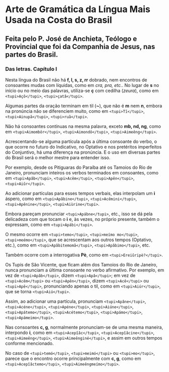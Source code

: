 # Arte de Gramática da Língua Mais Usada na Costa do Brasil

## Feita pelo P. José de Anchieta, Teólogo e Provincial que foi da Companhia de Jesus, nas partes do Brasil.

### Das letras. Capítulo I

Nesta língua do Brasil não há **f, l, s, z, rr** dobrado, nem encontros de consoantes mudas com líquidas, como em *cra, pra, etc.*. No lugar de **s** no início ou no meio das palavras, utiliza-se **ç** com cedilha (*zeura*), como em `<tupi>Açô</tupi>`, `<tupi>çatâ</tupi>`.

Algumas partes da oração terminam em til (**~**), que não é **m** nem **n**, embora na pronúncia não se diferenciem muito, como em `<tupi>Tĩ</tupi>`, `<tupi>Ainupã</tupi>`, `<tupi>ruã</tupi>`.

Não há consoantes contínuas na mesma palavra, exceto **mb, nd, ng**, como em `<tupi>Aimombôr</tupi>`, `<tupi>Aimondô</tupi>`, `<tupi>Aimeêng</tupi>`.

Acrescentando-se alguma partícula após a última consoante do verbo, o que ocorre no futuro do Indicativo, no Optativo e nos pretéritos imperfeitos do Conjuntivo, há uma diferença na pronúncia. E o uso em diversas partes do Brasil será o melhor mestre para entender isso.

Por exemplo, desde os Pitiguaras do Paraíba até os Tamoios do Rio de Janeiro, pronunciam inteiros os verbos terminados em consoantes, como em `<tupi>Apâb</tupi>`, `<tupi>Acêm</tupi>`, `<tupi>Apên</tupi>`, `<tupi>Aiûr</tupi>`.

Ao adicionar partículas para esses tempos verbais, elas interpolam um **i** áspero, como em `<tupi>Apâbine</tupi>`, `<tupi>Acêmini</tupi>`, `<tupi>Apênine</tupi>`, `<tupi>Aiùrine</tupi>`.

Embora pareçam pronunciar `<tupi>Apábne</tupi>`, etc., isso se dá pela delicadeza com que tocam o **i** e, às vezes, no próprio presente, também o expressam, como em `<tupi>Apábi</tupi>`.

O mesmo ocorre em `<tupi>temo</tupi>`, `<tupi>meímo mo</tupi>`, `<tupi>meémo</tupi>`, que se acrescentam aos outros tempos (Optativo, etc.), como em `<tupi>Apâbitemomã</tupi>`, `<tupi>Apâbimo</tupi>`, etc.

Também ocorre com a interrogativa **Pè**, como em `<tupi>Ereiûripè?</tupi>`.

Os Tupis de São Vicente, que ficam além dos Tamoios do Rio de Janeiro, nunca pronunciam a última consoante no verbo afirmativo. Por exemplo, em vez de `<tupi>Apâb</tupi>`, dizem `<tupi>Apâ</tupi>`; em vez de `<tupi>Acêm</tupi>` ou `<tupi>Apên</tupi>`, dizem `<tupi>Acê</tupi>` ou `<tupi>Apê</tupi>`, pronunciando apenas o til, como em `<tupi>Aiúr</tupi>`, que se torna `<tupi>Aiú</tupi>`.

Assim, ao adicionar uma partícula, pronunciam `<tupi>Apâne</tupi>`, `<tupi>Acéne</tupi>`, `<tupi>Apéne</tupi>`, `<tupi>Aiúne</tupi>`, `<tupi>Apátemo</tupi>`, `<tupi>Acétemo</tupi>`, `<tupi>Apámo</tupi>`, `<tupi>Apámeimo</tupi>`.

Nas consoantes **c, g**, normalmente pronunciam-se de uma mesma maneira, interpondo **i**, como em `<tupi>Acepîâc</tupi>`, `<tupi>Acepîâcine</tupi>`, `<tupi>Aimeêng</tupi>`, `<tupi>Aimeênginé</tupi>`, e assim em outros tempos conforme mencionado.

No caso de `<tupi>temó</tupi>`, `<tupi>meimó</tupi>` ou `<tupi>mo</tupi>`, parece que o encontro ocorre principalmente com **c, g**, como em `<tupi>Acepîâctemo</tupi>`, `<tupi>Aimeêngmeímo</tupi>`.
